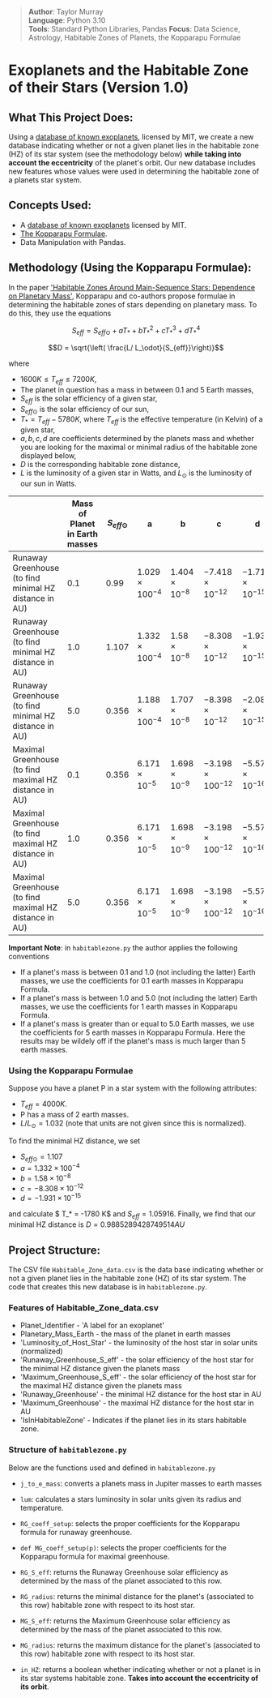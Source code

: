 > **Author**: Taylor Murray  
> **Language**: Python 3.10  
> **Tools**: Standard Python Libraries, Pandas
> **Focus**: Data Science, Astrology, Habitable Zones of Planets, the Kopparapu Formulae

# Exoplanets and the Habitable Zone of their Stars (Version 1.0)

## What This Project Does:

Using a [database of known exoplanets](https://github.com/OpenExoplanetCatalogue/open_exoplanet_catalogue), licensed by MIT, we create a new
database indicating whether or not a given planet lies in the habitable zone (HZ) of its star system (see the methodology below) **while taking into account the eccentricity** of the planet's orbit. Our new database includes new features whose values were used in determining the habitable zone of a planets star system.


## Concepts Used:
* A [database of known exoplanets](https://github.com/OpenExoplanetCatalogue/open_exoplanet_catalogue) licensed by MIT.
* [The Kopparapu Formulae](https://arxiv.org/pdf/1404.5292).
* Data Manipulation with Pandas.



## Methodology (Using the Kopparapu Formulae):
In the paper ['Habitable Zones Around Main-Sequence Stars: Dependence on Planetary Mass'](https://arxiv.org/pdf/1404.5292), Kopparapu and co-authors propose formulae in determining the habitable zones of stars depending on planetary mass. To do this, they use the equations 

```math
S_{eff} = S_{eff \odot} + aT_* + bT_*^2 + cT_*^3 + dT_*^4   
```
```math
D = \sqrt{\left( \frac{L/ L_\odot}{S_{eff}}\right)}
```

where 

* $1600 K \leq T_{eff} \leq 7200 K$,
* The planet in question has a mass in between 0.1 and 5 Earth masses,
* $S_{eff}$ is the solar efficiency of a given star,
* $S_{eff \odot}$ is the solar efficiency of our sun,
* $T_* = T_{eff} - 5780 K$, where $T_{eff}$ is the effective temperature (in Kelvin) of a given star,
* $a,b,c,d$ are coefficients determined by the planets mass and whether you are looking for the maximal or minimal radius of the habitable zone displayed below,
* $D$ is the corresponding habitable zone distance,
* $L$ is the luminosity of a given star in Watts, and $L_\odot$ is the luminosity of our sun in Watts.



|                                                 | Mass of Planet in Earth masses | $S_{eff \odot}$ | a | b | c | d |
|-------------------------------------------------|--------------------------------|----------------|---|---|---|---|
| Runaway Greenhouse (to find minimal HZ distance in AU)| 0.1 | 0.99 | $1.029 \times 100^{-4}$| $1.404 \times 10^{-8}$ | $-7.418\times 10^{-12}$ | $-1.713\times 10^{-15}$|
| Runaway Greenhouse (to find minimal HZ distance in AU) | 1.0 | 1.107| $1.332 \times 100^{-4}$| $1.58\times 10^{-8}$ | $-8.308 \times 10^{-12}$ | $-1.931\times 10^{-15}$|
| Runaway Greenhouse (to find minimal HZ distance in AU)| 5.0 | 0.356 | $1.188\times 100^{-4}$| $1.707 \times 10^{-8}$ | $-8.398\times 10^{-12}$ | $-2.084\times 10^{-15}$|
| Maximal Greenhouse (to find maximal HZ distance in AU)| 0.1 | 0.356 |  $6.171\times 10^{-5}$ |  $1.698 \times 10^{-9}$ | $-3.198 \times 100^{-12}$ | $-5.575 \times 10^{-16}$ |
| Maximal Greenhouse (to find maximal HZ distance in AU)| 1.0 | 0.356 |  $6.171\times 10^{-5}$ |  $1.698 \times 10^{-9}$ | $-3.198 \times 100^{-12}$ | $-5.575 \times 10^{-16}$ |  
| Maximal Greenhouse (to find maximal HZ distance in AU)| 5.0 | 0.356 |  $6.171\times 10^{-5}$ |  $1.698 \times 10^{-9}$ | $-3.198 \times 100^{-12}$ | $-5.575 \times 10^{-16}$| 
          


**Important Note**: in `habitablezone.py` the author applies the following conventions

* If a planet's mass is between 0.1 and 1.0 (not including the latter) Earth masses, we use the coefficients for 0.1 earth masses in Kopparapu Formula.
* If a planet's mass is between 1.0 and 5.0 (not including the latter) Earth masses, we use the coefficients for 1 earth masses in Kopparapu Formula.
* If a planet's mass is greater than or equal to 5.0 Earth masses, we use the coefficients for 5 earth masses in Kopparapu Formula. Here the results may be wildely off if the planet's mass is much larger than 5 earth masses.


### Using the Kopparapu Formulae

Suppose you have a planet P in a star system with the following attributes:

* $T_{eff} = 4000K$.
* P has a mass of 2 earth masses.
* $L/L_{\odot} = 1.032$ (note that units are not given since this is normalized).

To find the minimal HZ distance, we set

* $S_{eff \odot} = 1.107$
* $a = 1.332 \times 100^{-4}$
* $b = 1.58\times 10^{-8}$ 
* $c = -8.308 \times 10^{-12}$
* $d = -1.931\times 10^{-15}$

and calculate $ T_* = -1780 K$ and $S_{eff} = 1.05916$. Finally, we find that our minimal HZ distance is $D = 0.9885289428749514 AU$


## Project Structure:

 The CSV file `Habitable_Zone_data.csv` is the data base indicating whether or not a given planet lies in the habitable zone (HZ) of its star system. The code that creates this new database is in `habitablezone.py`.

### Features of Habitable_Zone_data.csv
* Planet_Identifier - 'A label for an exoplanet'
* Planetary_Mass_Earth - the mass of the planet in earth masses
* 'Luminosity_of_Host_Star' - the luminosity of the host star in solar units (normalized)
* 'Runaway_Greenhouse_S_eff' - the solar efficiency of the host star for the minimal HZ distance given the planets mass
* 'Maximum_Greenhouse_S_eff' - the solar efficiency of the host star for the maximal HZ distance given the planets mass
* 'Runaway_Greenhouse' - the minimal HZ distance for the host star in AU
* 'Maximum_Greenhouse' - the maximal HZ distance for the host star in AU
* 'IsInHabitableZone' - Indicates if the planet lies in its stars habitable zone.

### Structure of `habitablezone.py`

Below are the functions used and defined in `habitablezone.py`
*  `j_to_e_mass`: converts a planets mass in Jupiter masses to earth masses

* `lum`: calculates a stars luminosity in solar units given its radius and temperature.

* `RG_coeff_setup`: selects the proper coefficients for the Kopparapu formula for runaway greenhouse.

* `def MG_coeff_setup(p)`: selects the proper coefficients for the Kopparapu formula for maximal greenhouse.

* `RG_S_eff`: returns the Runaway Greenhouse solar efficiency as determined by the mass of the planet associated to this row.

* `RG_radius`: returns the minimal distance for the planet's (associated to this row) habitable zone with respect to its host star. 

* `MG_S_eff`: returns the Maximum Greenhouse solar efficiency as determined by the mass of the planet associated to this row.

* `MG_radius`: returns the maximum distance for the planet's (associated to this row) habitable zone with respect to its host star. 

* `in_HZ`: returns a boolean whether indicating whether or not a planet is in its star systems habitable zone. **Takes into account the eccentricity of its orbit**.








